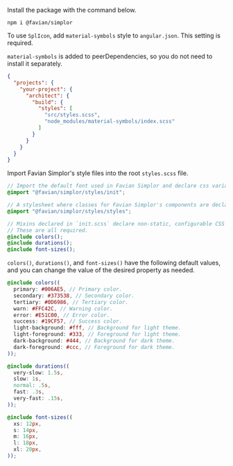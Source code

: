 Install the package with the command below.

```shell
npm i @favian/simplor
```

To use `SplIcon`, add `material-symbols` style to `angular.json`. 
This setting is required.

`material-symbols` is added to peerDependencies, so you do not need to install it separately.

```json
{
  "projects": {
    "your-project": {
      "architect": {
        "build": {
          "styles": [
            "src/styles.scss",
            "node_modules/material-symbols/index.scss"
          ]
        }
      }
    }
  }
}
```

Import Favian Simplor's style files into the root `styles.scss` file.

```scss
// Import the default font used in Favian Simplor and declare css variables.
@import "@favian/simplor/styles/init";

// A stylesheet where classes for Favian Simplor's components are declared.
@import "@favian/simplor/styles/styles";

// Mixins declared in `init.scss` declare non-static, configurable CSS variables.
// These are all required.
@include colors();
@include durations();
@include font-sizes();
```

`colors()`, `durations()`, and `font-sizes()` have the following default values, 
and you can change the value of the desired property as needed.

```scss
@include colors((
  primary: #006AE5, // Primary color.
  secondary: #373538, // Secondary color.
  tertiary: #0D6986, // Tertiary color.
  warn: #FFC42C, // Warning color.
  error: #E51C00, // Error color.
  success: #19CF57, // Success color.
  light-background: #fff, // Background for light theme.
  light-foreground: #333, // Foreground for light theme.
  dark-background: #444, // Background for dark theme.
  dark-foreground: #ccc, // Foreground for dark theme.
));

@include durations((
  very-slow: 1.5s,
  slow: 1s,
  normal: .5s,
  fast: .3s,
  very-fast: .15s,
));

@include font-sizes((
  xs: 12px,
  s: 14px,
  m: 16px,
  l: 18px,
  xl: 20px,
));
```
